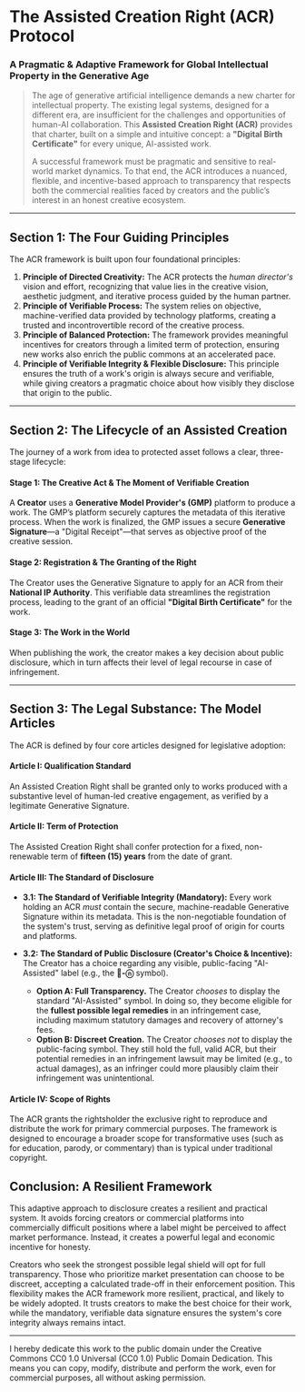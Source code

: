 # The Assisted Creation Right (ACR) Protocol
### A Pragmatic & Adaptive Framework for Global Intellectual Property in the Generative Age

> The age of generative artificial intelligence demands a new charter for intellectual property. The existing legal systems, designed for a different era, are insufficient for the challenges and opportunities of human-AI collaboration. This **Assisted Creation Right (ACR)** provides that charter, built on a simple and intuitive concept: a **"Digital Birth Certificate"** for every unique, AI-assisted work.
>
> A successful framework must be pragmatic and sensitive to real-world market dynamics. To that end, the ACR introduces a nuanced, flexible, and incentive-based approach to transparency that respects both the commercial realities faced by creators and the public’s interest in an honest creative ecosystem.

---

## Section 1: The Four Guiding Principles

The ACR framework is built upon four foundational principles:

1.  **Principle of Directed Creativity:** The ACR protects the *human director's* vision and effort, recognizing that value lies in the creative vision, aesthetic judgment, and iterative process guided by the human partner.
2.  **Principle of Verifiable Process:** The system relies on objective, machine-verified data provided by technology platforms, creating a trusted and incontrovertible record of the creative process.
3.  **Principle of Balanced Protection:** The framework provides meaningful incentives for creators through a limited term of protection, ensuring new works also enrich the public commons at an accelerated pace.
4.  **Principle of Verifiable Integrity & Flexible Disclosure:** This principle ensures the truth of a work's origin is always secure and verifiable, while giving creators a pragmatic choice about how visibly they disclose that origin to the public.

---

## Section 2: The Lifecycle of an Assisted Creation

The journey of a work from idea to protected asset follows a clear, three-stage lifecycle:

#### Stage 1: The Creative Act & The Moment of Verifiable Creation
A **Creator** uses a **Generative Model Provider's (GMP)** platform to produce a work. The GMP’s platform securely captures the metadata of this iterative process. When the work is finalized, the GMP issues a secure **Generative Signature**—a "Digital Receipt"—that serves as objective proof of the creative session.

#### Stage 2: Registration & The Granting of the Right
The Creator uses the Generative Signature to apply for an ACR from their **National IP Authority**. This verifiable data streamlines the registration process, leading to the grant of an official **"Digital Birth Certificate"** for the work.

#### Stage 3: The Work in the World
When publishing the work, the creator makes a key decision about public disclosure, which in turn affects their level of legal recourse in case of infringement.

---

## Section 3: The Legal Substance: The Model Articles

The ACR is defined by four core articles designed for legislative adoption:

#### Article I: Qualification Standard
An Assisted Creation Right shall be granted only to works produced with a substantive level of human-led creative engagement, as verified by a legitimate Generative Signature.

#### Article II: Term of Protection
The Assisted Creation Right shall confer protection for a fixed, non-renewable term of **fifteen (15) years** from the date of grant.

#### Article III: The Standard of Disclosure
* **3.1: The Standard of Verifiable Integrity (Mandatory):** Every work holding an ACR *must* contain the secure, machine-readable Generative Signature within its metadata. This is the non-negotiable foundation of the system's trust, serving as definitive legal proof of origin for courts and platforms.

* **3.2: The Standard of Public Disclosure (Creator's Choice & Incentive):** The Creator has a choice regarding any visible, public-facing "AI-Assisted" label (e.g., the **👤-ⓝ** symbol).
    * **Option A: Full Transparency.** The Creator *chooses* to display the standard "AI-Assisted" symbol. In doing so, they become eligible for the **fullest possible legal remedies** in an infringement case, including maximum statutory damages and recovery of attorney's fees.
    * **Option B: Discreet Creation.** The Creator *chooses not* to display the public-facing symbol. They still hold the full, valid ACR, but their potential remedies in an infringement lawsuit may be limited (e.g., to actual damages), as an infringer could more plausibly claim their infringement was unintentional.

#### Article IV: Scope of Rights
The ACR grants the rightsholder the exclusive right to reproduce and distribute the work for primary commercial purposes. The framework is designed to encourage a broader scope for transformative uses (such as for education, parody, or commentary) than is typical under traditional copyright.



## Conclusion: A Resilient Framework

This adaptive approach to disclosure creates a resilient and practical system. It avoids forcing creators or commercial platforms into commercially difficult positions where a label might be perceived to affect market performance. Instead, it creates a powerful legal and economic incentive for honesty.

Creators who seek the strongest possible legal shield will opt for full transparency. Those who prioritize market presentation can choose to be discreet, accepting a calculated trade-off in their enforcement position. This flexibility makes the ACR framework more resilient, practical, and likely to be widely adopted. It trusts creators to make the best choice for their work, while the mandatory, verifiable data signature ensures the system's core integrity always remains intact.

---

I hereby dedicate this work to the public domain under the Creative Commons CC0 1.0 Universal (CC0 1.0) Public Domain Dedication. This means you can copy, modify, distribute and perform the work, even for commercial purposes, all without asking permission.

